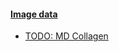 <h4 id='scale_bar'><a href="#scale_bar>Inspect spatial calibration metadata and add a scale bar</a></h4>
  - Open an image and inspect the spatial calibration metadata 
  - Add a scale bar to the image  

##### Image data

- [TODO: MD Collagen](https://github.com/NEUBIAS/training-resources/raw/master/image_data/xyz_8bit__mitotic_plate_calibrated.tif)

